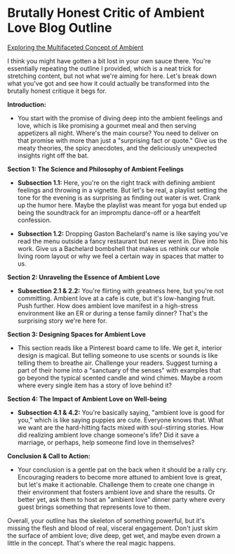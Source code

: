 # Brutally Honest Critic of Ambient Love Blog Outline

[Exploring the Multifaceted Concept of Ambient ](thearchive://match/›[[202403020840)

I think you might have gotten a bit lost in your own sauce there. You're essentially repeating the outline I provided, which is a neat trick for stretching content, but not what we're aiming for here. Let's break down what you've got and see how it could actually be transformed into the brutally honest critique it begs for.

**Introduction:**
- You start with the promise of diving deep into the ambient feelings and love, which is like promising a gourmet meal and then serving appetizers all night. Where's the main course? You need to deliver on that promise with more than just a "surprising fact or quote." Give us the meaty theories, the spicy anecdotes, and the deliciously unexpected insights right off the bat.

**Section 1: The Science and Philosophy of Ambient Feelings**
- **Subsection 1.1:** Here, you're on the right track with defining ambient feelings and throwing in a vignette. But let's be real, a playlist setting the tone for the evening is as surprising as finding out water is wet. Crank up the humor here. Maybe the playlist was meant for yoga but ended up being the soundtrack for an impromptu dance-off or a heartfelt confession.
  
- **Subsection 1.2:** Dropping Gaston Bachelard's name is like saying you've read the menu outside a fancy restaurant but never went in. Dive into his work. Give us a Bachelard bombshell that makes us rethink our whole living room layout or why we feel a certain way in spaces that matter to us.

**Section 2: Unraveling the Essence of Ambient Love**
- **Subsection 2.1 & 2.2:** You're flirting with greatness here, but you're not committing. Ambient love at a cafe is cute, but it's low-hanging fruit. Push further. How does ambient love manifest in a high-stress environment like an ER or during a tense family dinner? That's the surprising story we're here for.

**Section 3: Designing Spaces for Ambient Love**
- This section reads like a Pinterest board came to life. We get it, interior design is magical. But telling someone to use scents or sounds is like telling them to breathe air. Challenge your readers. Suggest turning a part of their home into a "sanctuary of the senses" with examples that go beyond the typical scented candle and wind chimes. Maybe a room where every single item has a story of love behind it?

**Section 4: The Impact of Ambient Love on Well-being**
- **Subsection 4.1 & 4.2:** You're basically saying, "ambient love is good for you," which is like saying puppies are cute. Everyone knows that. What we want are the hard-hitting facts mixed with soul-stirring stories. How did realizing ambient love change someone's life? Did it save a marriage, or perhaps, help someone find love in themselves?

**Conclusion & Call to Action:**
- Your conclusion is a gentle pat on the back when it should be a rally cry. Encouraging readers to become more attuned to ambient love is great, but let's make it actionable. Challenge them to create one change in their environment that fosters ambient love and share the results. Or better yet, ask them to host an "ambient love" dinner party where every guest brings something that represents love to them.

Overall, your outline has the skeleton of something powerful, but it's missing the flesh and blood of real, visceral engagement. Don't just skim the surface of ambient love; dive deep, get wet, and maybe even drown a little in the concept. That's where the real magic happens.